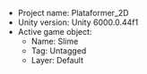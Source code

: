 <!-- UNITY CODE ASSIST INSTRUCTIONS START -->
- Project name: Plataformer_2D
- Unity version: Unity 6000.0.44f1
- Active game object:
  - Name: Slime
  - Tag: Untagged
  - Layer: Default
<!-- UNITY CODE ASSIST INSTRUCTIONS END -->